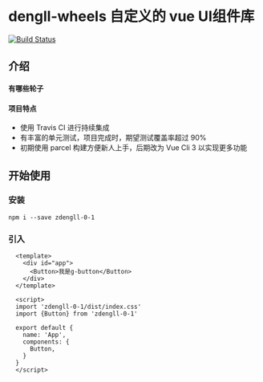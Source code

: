 # dengll-wheels 自定义的 vue UI组件库
[![Build Status](https://travis-ci.com/LiangLuDeng/wheels.svg?branch=master)](https://travis-ci.com/LiangLuDeng/wheels)
## 介绍
#### 有哪些轮子
<!-- - 简单轮子：按钮、输入框、网格、布局、Toast、Tabs、Popover、手风琴（代码已完成）
- 进阶轮子：级联选择、无缝轮播、响应式导航条、分页、表单验证、Table、图片上传、Sticky、Tree、Suggestion、Datepicker（代码未完成）
其他：路由、状态管理（代码未完成）
注意：这只是目前的计划，具体要完成的轮子可能与上面有出入。 -->

#### 项目特点
- 使用 Travis CI 进行持续集成
- 有丰富的单元测试，项目完成时，期望测试覆盖率超过 90%
- 初期使用 parcel 构建方便新人上手，后期改为 Vue Cli 3 以实现更多功能

## 开始使用
### 安装
```
npm i --save zdengll-0-1
```

### 引入
```vue
  <template>
    <div id="app">
      <Button>我是g-button</Button>
    </div>
  </template>

  <script>
  import 'zdengll-0-1/dist/index.css'
  import {Button} from 'zdengll-0-1'

  export default {
    name: 'App',
    components: {
      Button,
    }
  }
  </script>
```

